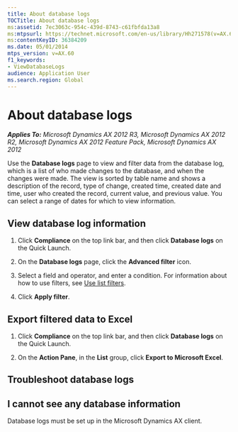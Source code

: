 ```yaml
---
title: About database logs
TOCTitle: About database logs
ms:assetid: 7ec3063c-954c-439d-8743-c61fbfda13a8
ms:mtpsurl: https://technet.microsoft.com/en-us/library/Hh271578(v=AX.60)
ms:contentKeyID: 36384209
ms.date: 05/01/2014
mtps_version: v=AX.60
f1_keywords:
- ViewDatabaseLogs
audience: Application User
ms.search.region: Global
---
```


# About database logs 


_**Applies To:** Microsoft Dynamics AX 2012 R3, Microsoft Dynamics AX 2012 R2, Microsoft Dynamics AX 2012 Feature Pack, Microsoft Dynamics AX 2012_

Use the **Database logs** page to view and filter data from the database log, which is a list of who made changes to the database, and when the changes were made. The view is sorted by table name and shows a description of the record, type of change, created time, created date and time, user who created the record, current value, and previous value. You can select a range of dates for which to view information.

## View database log information

1.  Click **Compliance** on the top link bar, and then click **Database logs** on the Quick Launch.

2.  On the **Database logs** page, click the **Advanced filter** icon.

3.  Select a field and operator, and enter a condition. For information about how to use filters, see [Use list filters](use-list-filters.md).

4.  Click **Apply filter**.

## Export filtered data to Excel

1.  Click **Compliance** on the top link bar, and then click **Database logs** on the Quick Launch.

2.  On the **Action Pane**, in the **List** group, click **Export to Microsoft Excel**.

## Troubleshoot database logs

## I cannot see any database information

Database logs must be set up in the Microsoft Dynamics AX client.

  


